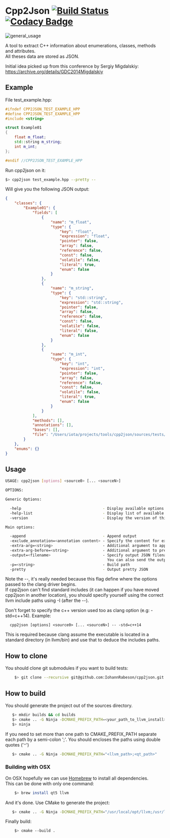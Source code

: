# Cpp2Json [![Build Status](https://travis-ci.com/IohannRabeson/cpp2json.svg?token=oSgYDG8ZHmxB1gxGNZxP&branch=master)](https://travis-ci.com/IohannRabeson/cpp2json) [![Codacy Badge](https://api.codacy.com/project/badge/Grade/456265ad762c40d5aca25cb649589c69)](https://www.codacy.com/app/IohannRabeson/cpp2json?utm_source=github.com&amp;utm_medium=referral&amp;utm_content=IohannRabeson/cpp2json&amp;utm_campaign=Badge_Grade)

![general_usage](https://docs.google.com/drawings/d/e/2PACX-1vSvz2O3s9Oica9CyYAUq42n7U62ygswZS-CPsdTIPUDFLky-4Ff0zx-U-kBqJSubkmiBsJ9GsByTDsl/pub?w=1149&h=542)


A tool to extract C++ information about enumerations, classes, methods and attributes.  
All theses data are stored as JSON.

Initial idea picked up from this conference by Sergiy Migdalskiy: https://archive.org/details/GDC2014Migdalskiy

## Example
File test_example.hpp:
```c++
#ifndef CPP2JSON_TEST_EXAMPLE_HPP
#define CPP2JSON_TEST_EXAMPLE_HPP
#include <string>

struct Example01
{
    float m_float;
    std::string m_string;
    int m_int;
};

#endif //CPP2JSON_TEST_EXAMPLE_HPP
```

Run cpp2json on it:
```bash
$> cpp2json test_example.hpp --pretty --
```

Will give you the following JSON output:
```json
{
    "classes": {
        "Example01": {
            "fields": [
                {
                    "name": "m_float",
                    "type": {
                        "key": "float",
                        "expression": "float",
                        "pointer": false,
                        "array": false,
                        "reference": false,
                        "const": false,
                        "volatile": false,
                        "literal": true,
                        "enum": false
                    }
                },
                {
                    "name": "m_string",
                    "type": {
                        "key": "std::string",
                        "expression": "std::string",
                        "pointer": false,
                        "array": false,
                        "reference": false,
                        "const": false,
                        "volatile": false,
                        "literal": false,
                        "enum": false
                    }
                },
                {
                    "name": "m_int",
                    "type": {
                        "key": "int",
                        "expression": "int",
                        "pointer": false,
                        "array": false,
                        "reference": false,
                        "const": false,
                        "volatile": false,
                        "literal": true,
                        "enum": false
                    }
                }
            ],
            "methods": [],
            "annotations": [],
            "bases": [],
            "file": "/Users/iota/projects/tools/cpp2json/sources/tests/resources/test_example.hpp"
        }
    },
    "enums": {}
}
```
## Usage
```bash
USAGE: cpp2json [options] <source0> [... <sourceN>]

OPTIONS:

Generic Options:

  -help                                    - Display available options (-help-hidden for more)
  -help-list                               - Display list of available options (-help-list-hidden for more)
  -version                                 - Display the version of this program

Main options:

  -append                                  - Append output
  -exclude_annotation=<annotation content> - Specify the content for exclude annotation
  -extra-arg=<string>                      - Additional argument to append to the compiler command line
  -extra-arg-before=<string>               - Additional argument to prepend to the compiler command line
  -output=<filename>                       - Specify output JSON filename.
                                             You can also send the output to the stdout using - instead of a filename
  -p=<string>                              - Build path
  -pretty                                  - Output pretty JSON
```
Note the --, it's really needed because this flag define where the options passed to the clang driver begins.  
If cpp2json can't find standard includes (it can happen if you have moved cpp2json in another location), you should specify
yourself using the correct llvm include paths using -I (after the --).

Don't forget to specify the c++ version used too as clang option (e.g: -std=c++14).
Example:
```
  cpp2json [options] <source0> [... <sourceN>] -- -std=c++14
```
This is required because clang assume the executable is located in a standard directory (in llvm/bin) and use that
to deduce the includes paths.

## How to clone
You should clone git submodules if you want to build tests:
```bash
    $> git clone --recursive git@github.com:IohannRabeson/cpp2json.git
```

## How to build
You should generate the project out of the sources directory.  
```bash
   $> mkdir builds && cd builds
   $> cmake .. -G Ninja -DCMAKE_PREFIX_PATH=<your_path_to_llvm_install>
   $> ninja
```
If you need to set more than one path to CMAKE_PREFIX_PATH separate each path by a semi-colon ';'. You should encloses the paths using double quotes ('`"`')
```bash
   $> cmake .. -G Ninja -DCMAKE_PREFIX_PATH="<llvm_path>;<qt_path>"
```

### Building with OSX
On OSX hopefully we can use [Homebrew](https://brew.sh/index_fr.html) to install all dependencies.  
This can be done with only one command:
```bash
    $> brew install qt5 llvm
```
And it's done. Use CMake to generate the project:
```bash
   $> cmake .. -G Ninja -DCMAKE_PREFIX_PATH="/usr/local/opt/llvm;/usr/local/opt/qt5"
```

Finally build:
```bash
    $> cmake --build .
```
